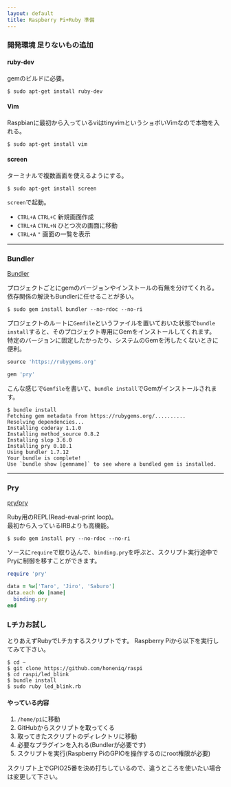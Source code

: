 ```yaml
---
layout: default  
title: Raspberry Pi+Ruby 準備
---
```


### 開発環境 足りないもの追加

#### ruby-dev

gemのビルドに必要。

~~~
$ sudo apt-get install ruby-dev
~~~

#### Vim

Raspbianに最初から入っているviはtinyvimというショボいVimなので本物を入れる。

~~~
$ sudo apt-get install vim
~~~


#### screen

ターミナルで複数画面を使えるようにする。

~~~
$ sudo apt-get install screen
~~~

``screen``で起動。

* ``CTRL+A`` ``CTRL+C`` 新規画面作成
* ``CTRL+A`` ``CTRL+N`` ひとつ次の画面に移動
* ``CTRL+A`` ``"`` 画面の一覧を表示

---

### Bundler

[Bundler](http://bundler.io/)

プロジェクトごとにgemのバージョンやインストールの有無を分けてくれる。  
依存関係の解決もBundlerに任せることが多い。

~~~
$ sudo gem install bundler --no-rdoc --no-ri
~~~

プロジェクトのルートに``Gemfile``というファイルを置いておいた状態で``bundle install``すると、そのプロジェクト専用にGemをインストールしてくれます。  
特定のバージョンに固定したかったり、システムのGemを汚したくないときに便利。

~~~ruby
source 'https://rubygems.org'

gem 'pry'
~~~

こんな感じで``Gemfile``を書いて、``bundle install``でGemがインストールされます。

~~~shellscript
$ bundle install
Fetching gem metadata from https://rubygems.org/..........
Resolving dependencies...
Installing coderay 1.1.0
Installing method_source 0.8.2
Installing slop 3.6.0
Installing pry 0.10.1
Using bundler 1.7.12
Your bundle is complete!
Use `bundle show [gemname]` to see where a bundled gem is installed.
~~~

---

### Pry

[pry/pry](https://github.com/pry/pry)

Ruby用のREPL(Read-eval-print loop)。  
最初から入っているIRBよりも高機能。

~~~
$ sudo gem install pry --no-rdoc --no-ri
~~~

ソースに``require``で取り込んで、``binding.pry``を呼ぶと、スクリプト実行途中でPryに制御を移すことができます。

~~~ruby
require 'pry'

data = %w['Taro', 'Jiro', 'Saburo']
data.each do |name|
  binding.pry
end
~~~


### Lチカお試し

とりあえずRubyでLチカするスクリプトです。 
Raspberry Piから以下を実行してみて下さい。

~~~
$ cd ~ 
$ git clone https://github.com/honeniq/raspi 
$ cd raspi/led_blink 
$ bundle install 
$ sudo ruby led_blink.rb 
~~~

#### やっている内容

1. ``/home/pi``に移動
2. GitHubからスクリプトを取ってくる
3. 取ってきたスクリプトのディレクトリに移動
4. 必要なプラグインを入れる(Bundlerが必要です)
5. スクリプトを実行(Raspberry PiのGPIOを操作するのにroot権限が必要)

スクリプト上でGPIO25番を決め打ちしているので、違うところを使いたい場合は変更して下さい。
